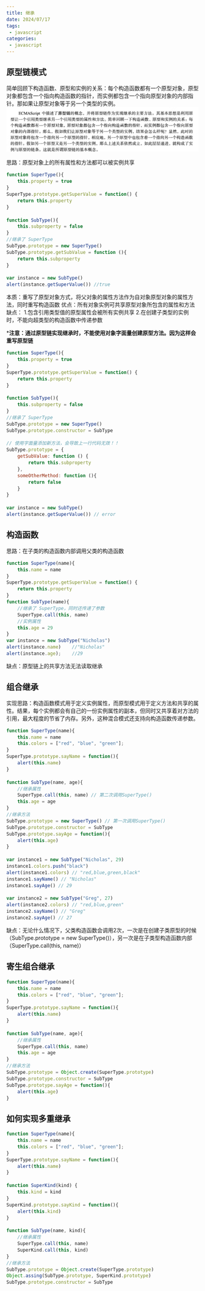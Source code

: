```yaml
---
title: 继承
date: 2024/07/17
tags:
 - javascript
categories:
 - javascript
---
```


## 原型链模式

简单回顾下构造函数、原型和实例的关系：每个构造函数都有一个原型对象，原型对象都包含一个指向构造函数的指针，而实例都包含一个指向原型对象的内部指针。那如果让原型对象等于另一个类型的实例。
![原型链](./assets/class/extend1.png "原型链")

思路：原型对象上的所有属性和方法都可以被实例共享

```js
function SuperType(){
    this.property = true
}
SuperType.prototype.getSuperValue = function() {
    return this.property
}

function SubType(){
    this.subproperty = false
}
//继承了 SuperType
SubType.prototype = new SuperType()
SubType.prototype.getSubValue = function (){
    return this.subproperty
}

var instance = new SubType()
alert(instance.getSuperValue()) //true
```

本质：重写了原型对象方式，将父对象的属性方法作为自对象原型对象的属性方法，同时重写构造函数
优点：所有对象实例可共享原型对象所包含的属性和方法
缺点：
1.包含引用类型值的原型属性会被所有实例共享
2.在创建子类型的实例时，不能向超类型的构造函数中传递参数

***注意：通过原型链实现继承时，不能使用对象字面量创建原型方法。因为这样会重写原型链**

```js
function SuperType(){
    this.property = true
}
SuperType.prototype.getSuperValue = function() {
    return this.property
}

function SubType(){
    this.subproperty = false
}
//继承了 SuperType
SubType.prototype = new SuperType()
SubType.prototype.constructor = SubType

// 使用字面量添加新方法，会导致上一行代码无效！！
SubType.prototype = {
    getSubValue: function () {
        return this.subproperty
    },
    someOtherMethod: function (){
        return false
    }
}

var instance = new SubType()
alert(instance.getSuperValue()) // error
```

## 构造函数

思路：在子类的构造函数内部调用父类的构造函数

```js
function SuperType(name){
    this.name = name
}
SuperType.prototype.getSuperValue = function() {
    return this.property
}
function SubType(name){
    //继承了 SuperType，同时还传递了参数 
    SuperType.call(this, name)
    //实例属性
    this.age = 29
}
var instance = new SubType("Nicholas")
alert(instance.name)    //"Nicholas"
alert(instance.age);    //29
```

缺点：原型链上的共享方法无法读取继承

## 组合继承

实现思路：构造函数模式用于定义实例属性，而原型模式用于定义方法和共享的属性。结果，每个实例都会有自己的一份实例属性的副本，但同时又共享着对方法的引用，最大程度的节省了内存。另外，这种混合模式还支持向构造函数传递参数。

```js
function SuperType(name){
    this.name = name
    this.colors = ["red", "blue", "green"];
}
SuperType.prototype.sayName = function(){
    alert(this.name)
}

function SubType(name, age){
    //继承属性 
    SuperType.call(this, name) // 第二次调用SuperType()
    this.age = age
}
//继承方法
SubType.prototype = new SuperType() // 第一次调用SuperType()
SubType.prototype.constructor = SubType
SubType.prototype.sayAge = function(){
    alert(this.age)
}

var instance1 = new SubType("Nicholas", 29)
instance1.colors.push("black")
alert(instance1.colors) // "red,blue,green,black"
instance1.sayName() // "Nicholas"
instance1.sayAge() // 29

var instance2 = new SubType("Greg", 27)
alert(instance2.colors) // "red,blue,green"
instance2.sayName() // "Greg"
instance2.sayAge() // 27
```

缺点：无论什么情况下，父类构造函数会调用2次，一次是在创建子类原型的时候（SubType.prototype = new SuperType()），另一次是在子类型构造函数内部（SuperType.call(this, name)）

## 寄生组合继承

```js
function SuperType(name){
    this.name = name
    this.colors = ["red", "blue", "green"];
}
SuperType.prototype.sayName = function(){
    alert(this.name)
}

function SubType(name, age){
    //继承属性 
    SuperType.call(this, name)
    this.age = age
}
//继承方法
SubType.prototype = Object.create(SuperType.prototype)
SubType.prototype.constructor = SubType
SubType.prototype.sayAge = function(){
    alert(this.age)
}
```

## 如何实现多重继承

```js
function SuperType(name){
    this.name = name
    this.colors = ["red", "blue", "green"];
}
SuperType.prototype.sayName = function(){
    alert(this.name)
}

function SuperKind(kind) {
    this.kind = kind
}
SuperKind.prototype.sayKind = function(){
    alert(this.kind)
}

function SubType(name, kind){
    //继承属性 
    SuperType.call(this, name)
    SuperKind.call(this, kind)
}
//继承方法
SubType.prototype = Object.create(SuperType.prototype)
Object.assing(SubType.prototype, SuperKind.prototype)
SubType.prototype.constructor = SubType
```